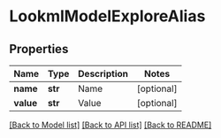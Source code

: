 # LookmlModelExploreAlias

## Properties
Name | Type | Description | Notes
------------ | ------------- | ------------- | -------------
**name** | **str** | Name | [optional] 
**value** | **str** | Value | [optional] 

[[Back to Model list]](../README.md#documentation-for-models) [[Back to API list]](../README.md#documentation-for-api-endpoints) [[Back to README]](../README.md)


